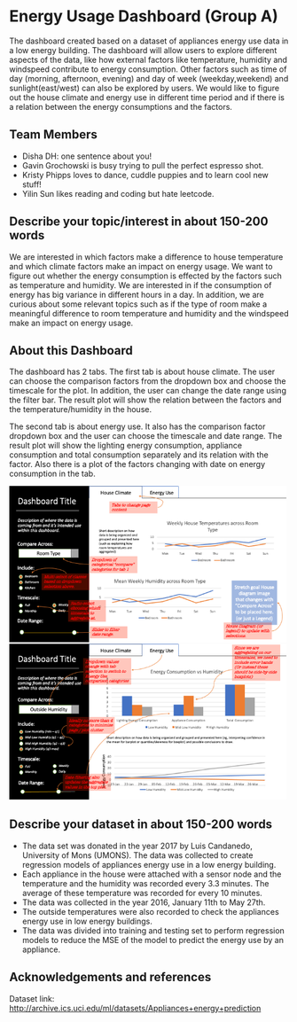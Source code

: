 #  Energy Usage Dashboard (Group A)

The dashboard created based on a dataset of appliances energy use data in a low energy building. The dashboard will allow users to explore different aspects of the data, like how external factors like temperature, humidity and windspeed contribute to energy consumption. Other factors such as time of day (morning, afternoon, evening) and day of week (weekday,weekend) and sunlight(east/west) can also be explored by users.  We would like to figure out the house climate and energy use in different time period and if there is a relation between the energy consumptions and the factors. 

## Team Members

- Disha DH: one sentence about you!
- Gavin Grochowski is busy trying to pull the perfect espresso shot.
- Kristy Phipps loves to dance, cuddle puppies and to learn cool new stuff!
- Yilin Sun likes reading and coding but hate leetcode. 

## Describe your topic/interest in about 150-200 words

We are interested in which factors make a difference to house temperature and which climate factors make an impact on energy usage. We want to figure out whether the energy consumption is effected by the factors such as temperature and humidity. We are interested in if the consumption of energy has big variance in different hours in a day. In addition, we are curious about some relevant topics such as if the type of room make a meaningful difference to room temperature and humidity and the windspeed make an impact on energy usage.  


## About this Dashboard

The dashboard has 2 tabs. The first tab is about house climate. The user can choose the comparison factors from the dropdown box and choose the timescale for the plot. In addition, the user can change the date range using the filter bar. The result plot will show the relation between the factors and the temperature/humidity in the house.

The second tab is about energy use. It also has the comparison factor dropdown box and the user can choose the timescale and date range. The result plot will show the lighting energy consumption, appliance consumption and total consumption separately and its relation with the factor. Also there is a plot of the factors changing with date on energy consumption in the tab.

<img src ="assets/sketch_tab1.png" width="500px">
<img src ="assets/sketch_tab2.png" width="500px">



## Describe your dataset in about 150-200 words

* The data set was donated in the year 2017 by Luis Candanedo, University of Mons (UMONS). The data was collected to create regression models of appliances energy use in a low energy building.
* Each appliance in the house were attached with a sensor node and the temperature and the humidity was recorded every 3.3 minutes. The average of these temperature was recorded for every 10 minutes.
* The data was collected in the year 2016, January 11th to May 27th.
* The outside temperatures were also recorded to check the appliances energy use in low energy buildings.
* The data was divided into training and testing set to perform regression models to reduce the MSE of the model to predict the energy use by an appliance.

## Acknowledgements and references 

Dataset link: http://archive.ics.uci.edu/ml/datasets/Appliances+energy+prediction